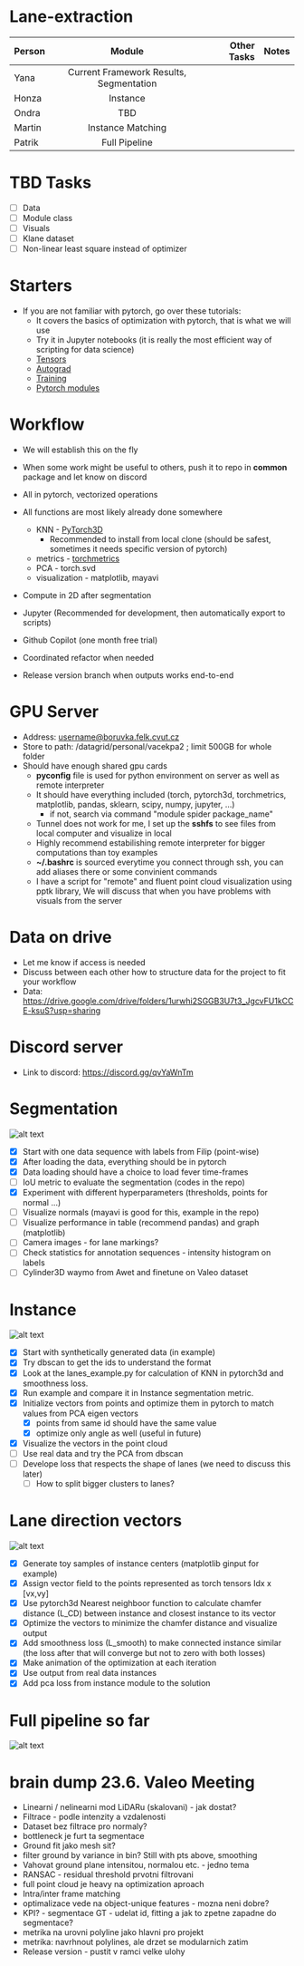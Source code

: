 # Lane-extraction

| Person |                 Module                  | Other Tasks | Notes | 
|--------|:---------------------------------------:|------------:|------:|
| Yana   | Current Framework Results, Segmentation |             |       |
| Honza  |                Instance                 |             |       |
| Ondra  |                   TBD                   |             |       |
| Martin |            Instance Matching            |             |       |
| Patrik |              Full Pipeline              |             |       |

# TBD Tasks
- [ ] Data
- [ ] Module class
- [ ] Visuals
- [ ] Klane dataset
- [ ] Non-linear least square instead of optimizer

# Starters
- If you are not familiar with pytorch, go over these tutorials:
  - It covers the basics of optimization with pytorch, that is what we will use
  - Try it in Jupyter notebooks (it is really the most efficient way of scripting for data science)
  - [Tensors](https://pytorch.org/tutorials/beginner/basics/tensorqs_tutorial.html)
  - [Autograd](https://pytorch.org/tutorials/beginner/basics/autogradqs_tutorial.html)
  - [Training](https://pytorch.org/tutorials/beginner/basics/optimization_tutorial.html)
  - [Pytorch modules](https://pytorch.org/tutorials/beginner/nn_tutorial.html)

# Workflow
- We will establish this on the fly
- When some work might be useful to others, push it to repo in **common** package and let know on discord
- All in pytorch, vectorized operations
- All functions are most likely already done somewhere
  - KNN - [PyTorch3D](https://github.com/facebookresearch/pytorch3d)
    - Recommended to install from local clone (should be safest, sometimes it needs specific version of pytorch) 
  - metrics - [torchmetrics](https://github.com/Lightning-AI/torchmetrics)
  - PCA - torch.svd
  - visualization - matplotlib, mayavi
    
- Compute in 2D after segmentation
- Jupyter (Recommended for development, then automatically export to scripts)
- Github Copilot (one month free trial)
- Coordinated refactor when needed
- Release version branch when outputs works end-to-end 

[//]: # (- Pre-push &#40;https://git-scm.com/book/en/v2/Customizing-Git-Git-Hooks&#41; or bash script)

# GPU Server
- Address: username@boruvka.felk.cvut.cz
- Store to path: /datagrid/personal/vacekpa2  ; limit 500GB for whole folder
- Should have enough shared gpu cards
  - **pyconfig** file is used for python environment on server as well as remote interpreter
  - It should have everything included (torch, pytorch3d, torchmetrics, matplotlib, pandas, sklearn, scipy, numpy, jupyter, ...)
    - if not, search via command "module spider package_name"
  - Tunnel does not work for me, I set up the **sshfs** to see files from local computer and visualize in local
  - Highly recommend estabilishing remote interpreter for bigger computations than toy examples 
  - **~/.bashrc** is sourced everytime you connect through ssh, you can add aliases there or some convinient commands
  - I have a script for "remote" and fluent point cloud visualization using pptk library, We will discuss that when you have problems with visuals from the server 
 
# Data on drive 
- Let me know if access is needed
- Discuss between each other how to structure data for the project to fit your workflow
- Data: https://drive.google.com/drive/folders/1urwhi2SGGB3U7t3_JgcvFU1kCCE-ksuS?usp=sharing


# Discord server
- Link to discord: https://discord.gg/qvYaWnTm
 

# Segmentation
![alt text](doc/images/segmentation.png)

- [x] Start with one data sequence with labels from Filip (point-wise)
- [x] After loading the data, everything should be in pytorch
- [x] Data loading should have a choice to load fever time-frames
- [ ] IoU metric to evaluate the segmentation (codes in the repo)
- [x] Experiment with different hyperparameters (thresholds, points for normal ...) 
- [ ] Visualize normals (mayavi is good for this, example in the repo)
- [ ] Visualize performance in table (recommend pandas) and graph (matplotlib)
- [ ] Camera images - for lane markings?
- [ ] Check statistics for annotation sequences - intensity histogram on labels
- [ ] Cylinder3D waymo from Awet and finetune on Valeo dataset

# Instance
![alt text](doc/images/instance.png)

- [x] Start with synthetically generated data (in example)
- [x] Try dbscan to get the ids to understand the format
- [x] Look at the lanes_example.py for calculation of KNN in pytorch3d and smoothness loss.
- [x] Run example and compare it in Instance segmentation metric.
- [x] Initialize vectors from points and optimize them in pytorch to match values from PCA eigen vectors
  - [x] points from same id should have the same value
  - [x] optimize only angle as well (useful in future)
  
- [x] Visualize the vectors in the point cloud
- [ ] Use real data and try the PCA from dbscan
- [ ] Develope loss that respects the shape of lanes (we need to discuss this later)
    - [ ] How to split bigger clusters to lanes?
  
# Lane direction vectors
![alt text](doc/images/instance_matching.png)

- [x] Generate toy samples of instance centers (matplotlib ginput for example)
- [x] Assign vector field to the points represented as torch tensors Idx x [vx,vy]
- [x] Use pytorch3d Nearest neighboor function to calculate chamfer distance (L_CD) between instance and closest instance to its vector
- [x] Optimize the vectors to minimize the chamfer distance and visualize output
- [x] Add smoothness loss (L_smooth) to make connected instance similar (the loss after that will converge but not to zero with both losses)
- [x] Make animation of the optimization at each iteration
- [x] Use output from real data instances
- [x] Add pca loss from instance module to the solution

# Full pipeline so far
![alt text](doc/images/lanes_method.png)



# brain dump 23.6. Valeo Meeting

- Linearni / nelinearni mod LiDARu (skalovani) - jak dostat?
- Filtrace - podle intenzity a vzdalenosti
- Dataset bez filtrace pro normaly?
- bottleneck je furt ta segmentace
- Ground fit jako mesh sit?
- filter ground by variance in bin? Still with pts above, smoothing
- Vahovat ground plane intensitou, normalou etc. - jedno tema
- RANSAC - residual threshold prvotni filtrovani
- full point cloud je heavy na optimization aproach
- Intra/inter frame matching
- optimalizace vede na object-unique features - mozna neni dobre?
- KPI? - segmentace GT - udelat id, fitting a jak to zpetne zapadne do segmentace?
- metrika na urovni polyline jako hlavni pro projekt
- metrika: navrhnout polylines, ale drzet se modularnich zatim
- Release version - pustit v ramci velke ulohy
